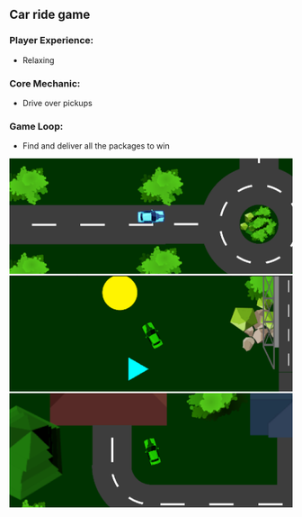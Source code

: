 ## Car ride game
### Player Experience: 
- Relaxing
### Core Mechanic: 
- Drive over pickups
### Game Loop:
- Find and deliver all the packages to win
<img src="demo1.png" />
<img src="demo2.png" />
<img src="demo3.png" />
